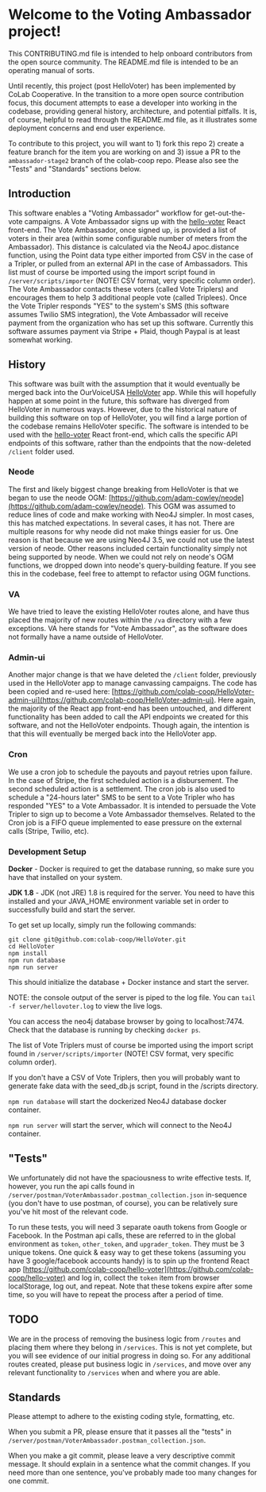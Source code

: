 # Welcome to the Voting Ambassador project!

This CONTRIBUTING.md file is intended to help onboard contributors from the open source community. The README.md file is intended to be an operating manual of sorts.

Until recently, this project (post HelloVoter) has been implemented by CoLab Cooperative. In the transition to a more open source contribution focus, this document attempts to ease a developer into working in the codebase, providing general history, architecture, and potential pitfalls. It is, of course, helpful to read through the README.md file, as it illustrates some deployment concerns and end user experience.

To contribute to this project, you will want to 1) fork this repo 2) create a feature branch for the item you are working on and 3) issue a PR to the `ambassador-stage2` branch of the colab-coop repo. Please also see the "Tests" and "Standards" sections below.

## Introduction

This software enables a "Voting Ambassador" workflow for get-out-the-vote campaigns. A Vote Ambassador signs up with the [hello-voter](https://github.com/colab-coop/hello-voter) React front-end. The Vote Ambassador, once signed up, is provided a list of voters in their area (within some configurable number of meters from the Ambassador). This distance is calculated via the Neo4J apoc.distance function, using the Point data type either imported from CSV in the case of a Tripler, or pulled from an external API in the case of Ambassadors. This list must of course be imported using the import script found in `/server/scripts/importer` (NOTE! CSV format, very specific column order). The Vote Ambassador contacts these voters (called Vote Triplers) and encourages them to help 3 additional people vote (called Triplees). Once the Vote Tripler responds "YES" to the system's SMS (this software assumes Twilio SMS integration), the Vote Ambassador will receive payment from the organization who has set up this software. Currently this software assumes payment via Stripe + Plaid, though Paypal is at least somewhat working.

## History

This software was built with the assumption that it would eventually be merged back into the OurVoiceUSA [HelloVoter](https://github.com/OurVoiceUSA/HelloVoter) app. While this will hopefully happen at some point in the future, this software has diverged from HelloVoter in numerous ways. However, due to the historical nature of building this software on top of HelloVoter, you will find a large portion of the codebase remains HelloVoter specific. The software is intended to be used with the [hello-voter](https://github.com/colab-coop/hello-voter) React front-end, which calls the specific API endpoints of this software, rather than the endpoints that the now-deleted `/client` folder used.

### Neode

The first and likely biggest change breaking from HelloVoter is that we began to use the neode OGM: [https://github.com/adam-cowley/neode](https://github.com/adam-cowley/neode). This OGM was assumed to reduce lines of code and make working with Neo4J simpler. In most cases, this has matched expectations. In several cases, it has not. There are multiple reasons for why neode did not make things easier for us. One reason is that because we are using Neo4J 3.5, we could not use the latest version of neode. Other reasons included certain functionality simply not being supported by neode. When we could not rely on neode's OGM functions, we dropped down into neode's query-building feature. If you see this in the codebase, feel free to attempt to refactor using OGM functions.

### VA

We have tried to leave the existing HelloVoter routes alone, and have thus placed the majority of new routes within the `/va` directory with a few exceptions. VA here stands for "Vote Ambassador", as the software does not formally have a name outside of HelloVoter.

### Admin-ui

Another major change is that we have deleted the `/client` folder, previously used in the HelloVoter app to manage canvassing campaigns. The code has been copied and re-used here: [https://github.com/colab-coop/HelloVoter-admin-ui](https://github.com/colab-coop/HelloVoter-admin-ui). Here again, the majority of the React app front-end has been untouched, and different functionality has been added to call the API endpoints we created for this software, and not the HelloVoter endpoints. Though again, the intention is that this will eventually be merged back into the HelloVoter app.

### Cron

We use a cron job to schedule the payouts and payout retries upon failure. In the case of Stripe, the first scheduled action is a disbursement. The second scheduled action is a settlement. The cron job is also used to schedule a "24-hours later" SMS to be sent to a Vote Tripler who has responded "YES" to a Vote Ambassador. It is intended to persuade the Vote Tripler to sign up to become a Vote Ambassador themselves. Related to the Cron job is a FIFO queue implemented to ease pressure on the external calls (Stripe, Twilio, etc).

### Development Setup

**Docker** - Docker is required to get the database running, so make sure you have that installed on your system.

**JDK 1.8** - JDK (not JRE) 1.8 is required for the server. You need to have this installed and your JAVA_HOME environment variable set in order to successfully build and start the server.

To get set up locally, simply run the following commands:

    git clone git@github.com:colab-coop/HelloVoter.git
    cd HelloVoter
    npm install
    npm run database
    npm run server

This should initialize the database + Docker instance and start the server.

NOTE: the console output of the server is piped to the log file. You can `tail -f server/hellovoter.log` to view the live logs.

You can access the neo4j database browser by going to localhost:7474. Check that the database is running by checking `docker ps`.

The list of Vote Triplers must of course be imported using the import script found in `/server/scripts/importer` (NOTE! CSV format, very specific column order). 

If you don't have a CSV of Vote Triplers, then you will probably want to generate fake data with the seed_db.js script, found in the /scripts directory.

`npm run database` will start the dockerized Neo4J database docker container.

`npm run server` will start the server, which will connect to the Neo4J container.

## "Tests"

We unfortunately did not have the spaciousness to write effective tests. If, however, you run the api calls found in `/server/postman/VoterAmbassador.postman_collection.json` in-sequence (you don't have to use postman, of course), you can be relatively sure you've hit most of the relevant code.

To run these tests, you will need 3 separate oauth tokens from Google or Facebook. In the Postman api calls, these are referred to in the global environment as `token`, `other_token`, and `upgrader_token`. They must be 3 unique tokens. One quick & easy way to get these tokens (assuming you have 3 google/facebook accounts handy) is to spin up the frontend React app [https://github.com/colab-coop/hello-voter](https://github.com/colab-coop/hello-voter) and log in, collect the `token` item from browser localStorage, log out, and repeat. Note that these tokens expire after some time, so you will have to repeat the process after a period of time.

## TODO

We are in the process of removing the business logic from `/routes` and placing them where they belong in `/services`. This is not yet complete, but you will see evidence of our initial progress in doing so. For any additional routes created, please put business logic in `/services`, and move over any relevant functionality to `/services` when and where you are able.

## Standards

Please attempt to adhere to the existing coding style, formatting, etc.

When you submit a PR, please ensure that it passes all the "tests" in `/server/postman/VoterAmbassador.postman_collection.json`.

When you make a git commit, please leave a very descriptive commit message. It should explain in a sentence what the commit changes. If you need more than one sentence, you've probably made too many changes for one commit.

